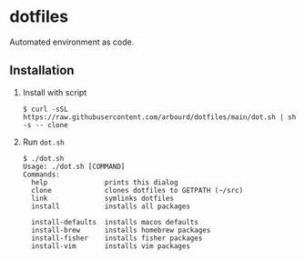 # dotfiles

Automated environment as code.

## Installation

  1. Install with script

      ```console
      $ curl -sSL https://raw.githubusercontent.com/arbourd/dotfiles/main/dot.sh | sh -s -- clone
      ```

  1. Run `dot.sh`

      ```console
      $ ./dot.sh
      Usage: ./dot.sh [COMMAND]
      Commands:
        help              prints this dialog
        clone             clones dotfiles to GETPATH (~/src)
        link              symlinks dotfiles
        install           installs all packages

        install-defaults  installs macos defaults
        install-brew      installs homebrew packages
        install-fisher    installs fisher packages
        install-vim       installs vim packages
      ```

